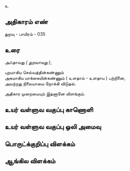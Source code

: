 உ


## அதிகாரம் எண்

துறவு - பாயிரம் - 035

## உரை

அஃதாவது _( துறவாவது )_,  

புறமாகிய செல்வத்தின்கண்ணும்  
அகமாகிய யாக்கையின்கண்ணும் ( உளதாம் - உளதாய ) பற்றினை,  
அவற்றது நிலையாமை நோக்கி விடுதல்.  

அதிகார முறைமையும் இதனானே விளங்கும்.


## உயர் வள்ளுவ வகுப்பு காணொளி


## உயர் வள்ளுவ வகுப்பு ஒலி அமைவு 


## பொருட்க்குறிப்பு விளக்கம்


## ஆங்கில விளக்கம்

